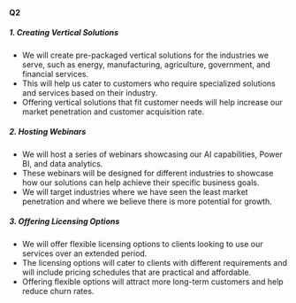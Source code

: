 

#### Q2

##### 1. Creating Vertical Solutions

- We will create pre-packaged vertical solutions for the industries we serve, such as energy, manufacturing, agriculture, government, and financial services.
- This will help us cater to customers who require specialized solutions and services based on their industry.
- Offering vertical solutions that fit customer needs will help increase our market penetration and customer acquisition rate.

##### 2. Hosting Webinars

- We will host a series of webinars showcasing our AI capabilities, Power BI, and data analytics.
- These webinars will be designed for different industries to showcase how our solutions can help achieve their specific business goals.
- We will target industries where we have seen the least market penetration and where we believe there is more potential for growth.

#####  3. Offering Licensing Options

- We will offer flexible licensing options to clients looking to use our services over an extended period.
- The licensing options will cater to clients with different requirements and will include pricing schedules that are practical and affordable.
- Offering flexible options will attract more long-term customers and help reduce churn rates.